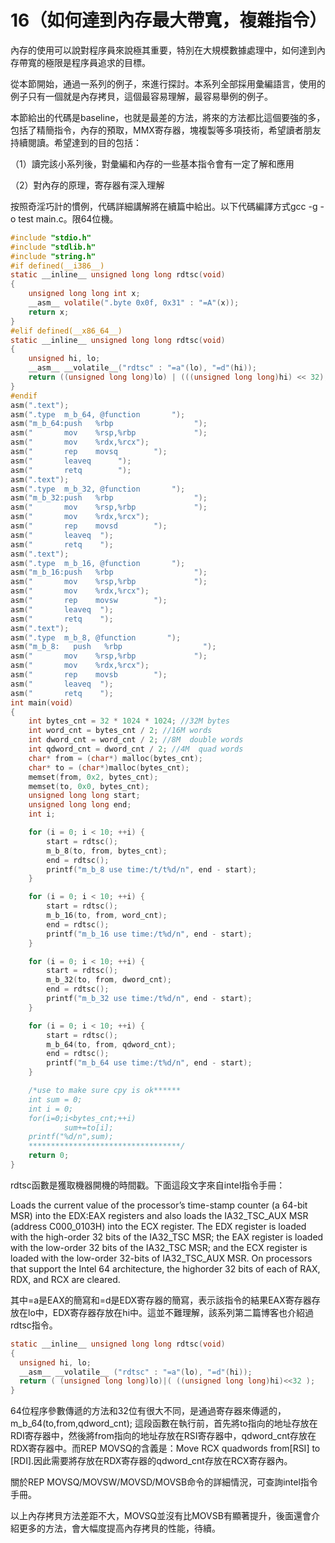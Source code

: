 # 16（如何達到內存最大帶寬，複雜指令）


內存的使用可以說對程序員來說極其重要，特別在大規模數據處理中，如何達到內存帶寬的極限是程序員追求的目標。

從本節開始，通過一系列的例子，來進行探討。本系列全部採用彙編語言，使用的例子只有一個就是內存拷貝，這個最容易理解，最容易舉例的例子。



本節給出的代碼是baseline，也就是最差的方法，將來的方法都比這個要強的多，包括了精簡指令，內存的預取，MMX寄存器，塊複製等多項技術，希望讀者朋友持續閱讀。希望達到的目的包括：

（1）讀完該小系列後，對彙編和內存的一些基本指令會有一定了解和應用

（2）對內存的原理，寄存器有深入理解



按照奇淫巧計的慣例，代碼詳細講解將在續篇中給出。以下代碼編譯方式gcc -g -o test main.c。限64位機。


```c
#include "stdio.h"
#include "stdlib.h"
#include "string.h"
#if defined(__i386__)
static __inline__ unsigned long long rdtsc(void)
{
    unsigned long long int x;
    __asm__ volatile(".byte 0x0f, 0x31" : "=A"(x));
    return x;
}
#elif defined(__x86_64__)
static __inline__ unsigned long long rdtsc(void)
{
    unsigned hi, lo;
    __asm__ __volatile__("rdtsc" : "=a"(lo), "=d"(hi));
    return ((unsigned long long)lo) | (((unsigned long long)hi) << 32);
}
#endif
asm(".text");
asm(".type  m_b_64, @function       ");
asm("m_b_64:push   %rbp                  ");
asm("       mov    %rsp,%rbp             ");
asm("       mov    %rdx,%rcx");
asm("       rep    movsq        ");
asm("       leaveq      ");
asm("       retq        ");
asm(".text");
asm(".type  m_b_32, @function       ");
asm("m_b_32:push   %rbp                  ");
asm("       mov    %rsp,%rbp             ");
asm("       mov    %rdx,%rcx");
asm("       rep    movsd        ");
asm("       leaveq  ");
asm("       retq    ");
asm(".text");
asm(".type  m_b_16, @function       ");
asm("m_b_16:push   %rbp                  ");
asm("       mov    %rsp,%rbp             ");
asm("       mov    %rdx,%rcx");
asm("       rep    movsw        ");
asm("       leaveq  ");
asm("       retq    ");
asm(".text");
asm(".type  m_b_8, @function       ");
asm("m_b_8:   push   %rbp                  ");
asm("       mov    %rsp,%rbp             ");
asm("       mov    %rdx,%rcx");
asm("       rep    movsb        ");
asm("       leaveq  ");
asm("       retq    ");
int main(void)
{
    int bytes_cnt = 32 * 1024 * 1024; //32M bytes
    int word_cnt = bytes_cnt / 2; //16M words
    int dword_cnt = word_cnt / 2; //8M  double words
    int qdword_cnt = dword_cnt / 2; //4M  quad words
    char* from = (char*) malloc(bytes_cnt);
    char* to = (char*)malloc(bytes_cnt);
    memset(from, 0x2, bytes_cnt);
    memset(to, 0x0, bytes_cnt);
    unsigned long long start;
    unsigned long long end;
    int i;

    for (i = 0; i < 10; ++i) {
        start = rdtsc();
        m_b_8(to, from, bytes_cnt);
        end = rdtsc();
        printf("m_b_8 use time:/t/t%d/n", end - start);
    }

    for (i = 0; i < 10; ++i) {
        start = rdtsc();
        m_b_16(to, from, word_cnt);
        end = rdtsc();
        printf("m_b_16 use time:/t%d/n", end - start);
    }

    for (i = 0; i < 10; ++i) {
        start = rdtsc();
        m_b_32(to, from, dword_cnt);
        end = rdtsc();
        printf("m_b_32 use time:/t%d/n", end - start);
    }

    for (i = 0; i < 10; ++i) {
        start = rdtsc();
        m_b_64(to, from, qdword_cnt);
        end = rdtsc();
        printf("m_b_64 use time:/t%d/n", end - start);
    }

    /*use to make sure cpy is ok******
    int sum = 0;
    int i = 0;
    for(i=0;i<bytes_cnt;++i)
            sum+=to[i];
    printf("%d/n",sum);
    **********************************/
    return 0;
}
```

rdtsc函數是獲取機器開機的時間戳。下面這段文字來自intel指令手冊：

Loads the current value of the processor’s time-stamp counter (a 64-bit MSR) into
the EDX:EAX registers and also loads the IA32_TSC_AUX MSR (address
C000_0103H) into the ECX register. The EDX register is loaded with the high-order
32 bits of the IA32_TSC MSR; the EAX register is loaded with the low-order 32 bits of
the IA32_TSC MSR; and the ECX register is loaded with the low-order 32-bits of
IA32_TSC_AUX MSR. On processors that support the Intel 64 architecture, the highorder
32 bits of each of RAX, RDX, and RCX are cleared.

其中=a是EAX的簡寫和=d是EDX寄存器的簡寫，表示該指令的結果EAX寄存器存放在lo中，EDX寄存器存放在hi中。這並不難理解，該系列第二篇博客也介紹過rdtsc指令。


```c
static __inline__ unsigned long long rdtsc(void)   
{   
  unsigned hi, lo;  
  __asm__ __volatile__ ("rdtsc" : "=a"(lo), "=d"(hi));   
  return ( (unsigned long long)lo)|( ((unsigned long long)hi)<<32 );   
}   
```

64位程序參數傳遞的方法和32位有很大不同，是通過寄存器來傳遞的，m_b_64(to,from,qdword_cnt);   這段函數在執行前，首先將to指向的地址存放在RDI寄存器中，然後將from指向的地址存放在RSI寄存器中，qdword_cnt存放在RDX寄存器中。而REP MOVSQ的含義是：Move RCX quadwords from[RSI] to [RDI].因此需要將存放在RDX寄存器的qdword_cnt存放在RCX寄存器內。

  

關於REP MOVSQ/MOVSW/MOVSD/MOVSB命令的詳細情況，可查詢intel指令手冊。



以上內存拷貝方法差距不大，MOVSQ並沒有比MOVSB有顯著提升，後面還會介紹更多的方法，會大幅度提高內存拷貝的性能，待續。

